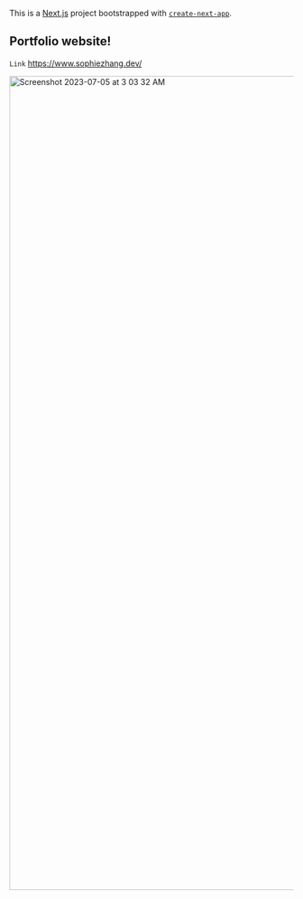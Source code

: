 This is a [Next.js](https://nextjs.org/) project bootstrapped with [`create-next-app`](https://github.com/vercel/next.js/tree/canary/packages/create-next-app).

## Portfolio website!

`Link` https://www.sophiezhang.dev/



<img width="1440" alt="Screenshot 2023-07-05 at 3 03 32 AM" src="https://github.com/smallwhale1/portfolio/assets/90478438/7af69ead-830a-43b1-a5b4-d1f5ede100ac">
